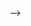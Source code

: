 <!-- <img src="https://user-images.githubusercontent.com/74038190/225813708-98b745f2-7d22-48cf-9150-083f1b00d6c9.gif" alt="MasterHead" height="400" width="100%">

<h1 align="center">Hi 👋, I'm Abhijeet Kumar</h1>

<h3 align="center">full-stack developer</h3>

- 🌱 I’m currently learning **REACT**

- 📫 How to reach me **abhijeet8745@gmail.com**

<h3 align="left">Connect with me:</h3>
<p align="left">
<a href="https://codepen.io/dany-seifeddine" target="blank"><img align="center" src="https://raw.githubusercontent.com/rahuldkjain/github-profile-readme-generator/master/src/images/icons/Social/codepen.svg" alt="dany-seifeddine" height="30" width="40" /></a>
<a href="https://linkedin.com/in/dany-seifeddine" target="blank"><img align="center" src="https://raw.githubusercontent.com/rahuldkjain/github-profile-readme-generator/master/src/images/icons/Social/linked-in-alt.svg" alt="dany-seifeddine" height="30" width="40" /></a>
<a href="https://stackoverflow.com/users/22138939" target="blank"><img align="center" src="https://raw.githubusercontent.com/rahuldkjain/github-profile-readme-generator/master/src/images/icons/Social/stack-overflow.svg" alt="22138939" height="30" width="40" /></a>
<a href="https://fb.com/dany mtv" target="blank"><img align="center" src="https://raw.githubusercontent.com/rahuldkjain/github-profile-readme-generator/master/src/images/icons/Social/facebook.svg" alt="dany mtv" height="30" width="40" /></a>
<a href="https://instagram.com/danny__seifeddine" target="blank"><img align="center" src="https://raw.githubusercontent.com/rahuldkjain/github-profile-readme-generator/master/src/images/icons/Social/instagram.svg" alt="danny__seifeddine" height="30" width="40" /></a>
</p>

<hr>
Languages and Tools 
<hr>
<div>

### Languages:

| Php                                                                                                                                         | C#                                                                                                                                  | Js                                                                                                                                                               | Dart                                                                                                                                     | Java                                                                                                                                     |
| ------------------------------------------------------------------------------------------------------------------------------------------- | ----------------------------------------------------------------------------------------------------------------------------------- | ---------------------------------------------------------------------------------------------------------------------------------------------------------------- | ---------------------------------------------------------------------------------------------------------------------------------------- | ---------------------------------------------------------------------------------------------------------------------------------------- |
| <img src="https://github.com/devicons/devicon/blob/master/icons/php/php-original.svg" title="Python"  alt="Python" width="60" height="60"/> | <img src="https://github.com/devicons/devicon/blob/master/icons/csharp/csharp-line.svg" title="C"  alt="C" width="60" height="60"/> | <img src="https://github.com/devicons/devicon/blob/master/icons/javascript/javascript-original.svg" title="JavaScript" alt="JavaScript" width="60" height="60"/> | <img src="https://github.com/devicons/devicon/blob/master/icons/dart/dart-original.svg" title="Dart" alt="Dart" width="60" height="60"/> | <img src="https://github.com/devicons/devicon/blob/master/icons/java/java-original.svg" title="Java" alt="Java" width="60" height="60"/> |

### Best frameworks and main libraries:

| Jquery                                                                                                                                            | React                                                                                                                                         | Angular                                                                                                                                                  | FLutter                                                                                                                                              | Laravel                                                                                                                                              | Bootstrap                                                                                                                                                    | Tailwind                                                                                                                                                       | Axios                                                                                                                                     |
| ------------------------------------------------------------------------------------------------------------------------------------------------- | --------------------------------------------------------------------------------------------------------------------------------------------- | -------------------------------------------------------------------------------------------------------------------------------------------------------- | ---------------------------------------------------------------------------------------------------------------------------------------------------- | ---------------------------------------------------------------------------------------------------------------------------------------------------- | ------------------------------------------------------------------------------------------------------------------------------------------------------------ | -------------------------------------------------------------------------------------------------------------------------------------------------------------- | ----------------------------------------------------------------------------------------------------------------------------------------- |
| <img src="https://github.com/devicons/devicon/blob/master/icons/jquery/jquery-original.svg" title="Jquery"  alt="Jquery" width="60" height="60"/> | <img src="https://github.com/devicons/devicon/blob/master/icons/react/react-original.svg" title="React"  alt="React" width="60" height="60"/> | <img src="https://github.com/devicons/devicon/blob/master/icons/angularjs/angularjs-original.svg" title="Angular" alt="Angular" width="65" height="65"/> | <img src="https://github.com/devicons/devicon/blob/master/icons/flutter/flutter-original.svg" title="Flutter" alt="Flutter" width="60" height="60"/> | <img src="https://github.com/devicons/devicon/blob/master/icons/laravel/laravel-original.svg" title="Laravel" alt="Laravel" width="60" height="60"/> | <img src="https://github.com/devicons/devicon/blob/master/icons/bootstrap/bootstrap-original.svg" title="Bootstrap" alt="Bootstrap" width="60" height="60"/> | <img src="https://github.com/devicons/devicon/blob/master/icons/tailwindcss/tailwindcss-original.svg" title="Tailwind" alt="Tailwind" width="70" height="70"/> | <img src="https://github.com/devicons/devicon/blob/master/icons/axios/axios-plain.svg" title="Axios" alt="Axios" width="70" height="70"/> |

### Database:

| MySql                                                                                                                                        | MongoDb                                                                                                                                              |
| -------------------------------------------------------------------------------------------------------------------------------------------- | ---------------------------------------------------------------------------------------------------------------------------------------------------- |
| <img src="https://github.com/devicons/devicon/blob/master/icons/mysql/mysql-original.svg" title="mySql" alt="mySql" width="60" height="60"/> | <img src="https://github.com/devicons/devicon/blob/master/icons/mongodb/mongodb-original.svg" title="mongoDb" alt="mongoDb" width="60" height="60"/> |

### Environments, Testing, Other:

| Git                                                                                                                                  | Postman                                                                                                                                              | VBox                                                                                                                                                                                                                                                            | Gitlab                                                                                                                                           | Node js                                                                                                                                          | Composer                                                                                                                                                 | Trello                                                                                                                                           | Slack                                                                                                                                          |
| ------------------------------------------------------------------------------------------------------------------------------------ | ---------------------------------------------------------------------------------------------------------------------------------------------------- | --------------------------------------------------------------------------------------------------------------------------------------------------------------------------------------------------------------------------------------------------------------- | ------------------------------------------------------------------------------------------------------------------------------------------------ | ------------------------------------------------------------------------------------------------------------------------------------------------ | -------------------------------------------------------------------------------------------------------------------------------------------------------- | ------------------------------------------------------------------------------------------------------------------------------------------------ | ---------------------------------------------------------------------------------------------------------------------------------------------- |
| <img src="https://github.com/devicons/devicon/blob/master/icons/git/git-original.svg" title="Git" alt="Git" width="55" height="55"/> | <img src="https://github.com/devicons/devicon/blob/master/icons/postman/postman-original.svg" title="Postman" alt="Postman" width="55" height="55"/> | <img src="https://banner2.cleanpng.com/20190501/xvt/kisspng-computer-icons-virtualbox-portable-network-graphic-virtualbox-icon-of-line-style-available-in-svg-5cca247f73f9e3.6112721115567514874751.jpg" title="Postman" alt="Postman" width="55" height="55"/> | <img src="https://github.com/devicons/devicon/blob/master/icons/gitlab/gitlab-original.svg" title="Nodejs" alt="Nodejs" width="60" height="60"/> | <img src="https://github.com/devicons/devicon/blob/master/icons/nodejs/nodejs-original.svg" title="Nodejs" alt="Nodejs" width="60" height="60"/> | <img src="https://github.com/devicons/devicon/blob/master/icons/composer/composer-original.svg" title="Composer" alt="Composer" width="60" height="60"/> | <img src="https://github.com/devicons/devicon/blob/master/icons/trello/trello-original.svg" title="Trello" alt="Trello" width="60" height="60"/> | <img src="https://github.com/devicons/devicon/blob/master/icons/slack/slack-original.svg" title="Trello" alt="Trello" width="60" height="60"/> |

### OS:

| Linux                                                                                                                                        | Ubuntu                                                                                                                                           | Kali                                                                                                                                                                       |
| -------------------------------------------------------------------------------------------------------------------------------------------- | ------------------------------------------------------------------------------------------------------------------------------------------------ | -------------------------------------------------------------------------------------------------------------------------------------------------------------------------- |
| <img src="https://github.com/devicons/devicon/blob/master/icons/linux/linux-original.svg" title="Linux" alt="Linux" width="60" height="60"/> | <img src="https://github.com/devicons/devicon/blob/master/icons/ubuntu/ubuntu-original.svg" title="Ubuntu" alt="Ubuntu" width="60" height="60"/> | <img src="https://github.com/canaleal/devicon/blob/new-icon-kali-linux/icons/kalilinux/kalilinux-original-wordmark.svg" title="Linux" alt="Linux" width="60" height="60"/> |

<!-- <hr>
Statistics 
<hr>
<p align="center">
  <img src="https://github-readme-stats.vercel.app/api/top-langs?username=daniseifeddine&show_icons=true&locale=en&layout=compact&theme=vision-friendly-dark" alt="Top Languages" />
</p>

<p align="center">
  <img src="https://github-readme-stats.vercel.app/api?username=daniseifeddine&show_icons=true&locale=en&theme=vision-friendly-dark" alt="GitHub Stats" />
</p>

<p align="center">
  <img src="https://github-readme-streak-stats.herokuapp.com/?user=daniseifeddine&theme=vision-friendly-dark" alt="GitHub Streak" />
</p>

<p align="center">
  <img src="https://komarev.com/ghpvc/?username=daniseifeddine&color=green" alt="Profile Views" />
</p>

<p align="center">
 <img width="1000" src="https://github.com/sammorozov/sammorozov/blob/main/assets/github-snake.svg" alt="snake"/>
</p> --> -->
